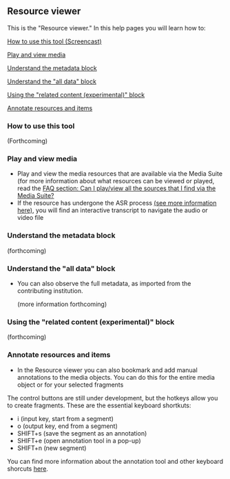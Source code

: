 Resource viewer
---

This is the "Resource viewer." In this help pages you will learn how to:

[How to use this tool (Screencast)](#screencast)

[Play and view media](#play-view)

[Understand the metadata block](#metadata)

[Understand the "all data" block](#all-data)

[Using the "related content (experimental)" block](#related-content)

[Annotate resources and items](#annotate)



### <a name="screencast"></a> How to use this tool

(Forthcoming)

### <a name="play-view"></a> Play and view media

- Play and view the media resources that are available via the Media Suite (for more information about what resources can be viewed or played, read the [FAQ section: Can I play/view all the sources that I find via the Media Suite?](http://mediasuite.clariah.nl/documentation/faq/howto-play-view)
- If the resource has undergone the ASR process [(see more information here)](http://mediasuite.clariah.nl/documentation/data/automatic-enrichments), you will find an interactive transcript to navigate the audio or video file

### <a name="metadata"></a> Understand the metadata block

(forthcoming)

### <a name="all-data"></a> Understand the "all data" block

- You can also observe the full metadata, as imported from the contributing institution. 

  (more information forthcoming)

### <a name="related-content"></a> Using the "related content (experimental)" block

(forthcoming)

### <a name="annotate"></a> Annotate resources and items

- In the Resource viewer you can also bookmark and add manual annotations to the media objects. You can do this for the entire media object or for your selected fragments

The control buttons are still under development, but the hotkeys allow you to create fragments. These are the essential keyboard shortkuts:

- i (input key, start from a segment)
- o (output key, end from a segment)
- SHIFT+s (save the segment as an annotation)
- SHIFT+e (open annotation tool in a pop-up)
- SHIFT+n (new segment)

You can find more information about the annotation tool and other keyboard shorcuts [here](http://mediasuite.clariah.nl/documentation/tools/annotate).